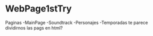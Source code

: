 # WebPage1stTry
Paginas
-MainPage
-Soundtrack
-Personajes
-Temporadas
te parece dividirnos las pags en html?
